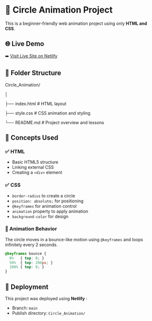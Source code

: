 # 🎯 Circle Animation Project

This is a beginner-friendly web animation project using only **HTML and CSS**.

## 🌐 Live Demo

➡️ [Visit Live Site on Netlify](https://main--dharanwebprojects.netlify.app/)

## 📁 Folder Structure

Circle_Animation/

│

├── index.html      # HTML layout

├── style.css       # CSS animation and styling

└── README.md       # Project overview and lessons

## 🧠 Concepts Used

### ✅ HTML

- Basic HTML5 structure
- Linking external CSS
- Creating a `<div>` element

### ✅ CSS

- `border-radius` to create a circle
- `position: absolute;` for positioning
- `@keyframes` for animation control
- `animation` property to apply animation
- `background-color` for design

### 🧪 Animation Behavior

The circle moves in a bounce-like motion using `@keyframes` and loops infinitely every 2 seconds.

```css
@keyframes bounce {
  0%   { top: 0; }
  50%  { top: 200px; }
  100% { top: 0; }
}
```

## 🚀 Deployment

This project was deployed using  **Netlify** :

* Branch: `main`
* Publish directory: `Circle_Animation/`
